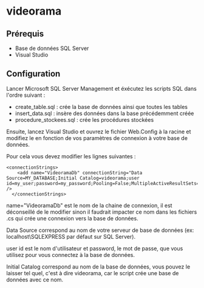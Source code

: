 # videorama

## Prérequis

* Base de données SQL Server
* Visual Studio 

## Configuration
Lancer Microsoft SQL Server Management et éxécutez les scripts SQL dans l'ordre suivant :
* create_table.sql : crée la base de données ainsi que toutes les tables
* insert_data.sql : insère des données dans la base précédemment créée
* procedure_stockees.sql : crée les procédures stockées

Ensuite, lancez Visual Studio et ouvrez le fichier Web.Config à la racine et modifiez le en fonction de vos paramètres de connexion à votre base de données.

Pour cela vous devez modifier les lignes suivantes : 
```
<connectionStrings>
    <add name="VideoramaDb" connectionString="Data Source=MY_DATABASE;Initial Catalog=videorama;user id=my_user;password=my_password;Pooling=False;MultipleActiveResultSets=True" />
  </connectionStrings>
```
name="VideoramaDb" est le nom de la chaine de connexion, il est déconseillé de le modifier sinon il faudrait impacter ce nom dans les fichiers .cs qui crée une connexion vers la base de données.

Data Source correspond au nom de votre serveur de base de données (ex: localhost\SQLEXPRESS par défaut sur SQL Server).

user id est le nom d'utilisateur et password, le mot de passe, que vous utilisez pour vous connectez à la base de données.

Initial Catalog correspond au nom de la base de données, vous pouvez le laisser tel quel, c'est à dire videorama, car le script crée une base de données avec ce nom.

